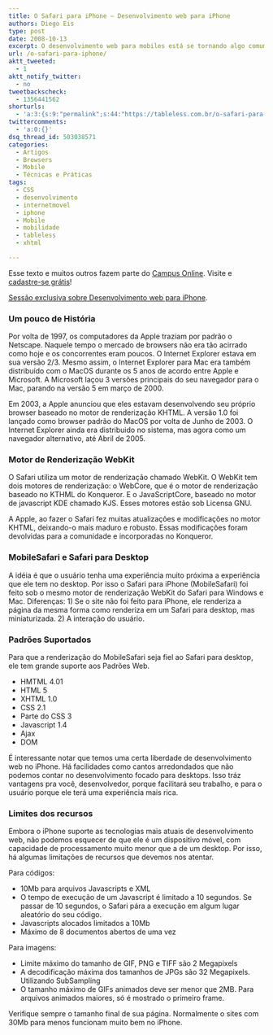 ```yaml
---
title: O Safari para iPhone – Desenvolvimento web para iPhone
authors: Diego Eis
type: post
date: 2008-10-13
excerpt: O desenvolvimento web para mobiles está se tornando algo comum. Fazer sites para aparelhos como o iPhone deixou de ser coisa de outro mundo, mesmo assim, há certos detalhes que precisamos entender.
url: /o-safari-para-iphone/
aktt_tweeted:
  - 1
aktt_notify_twitter:
  - no
tweetbackscheck:
  - 1356441562
shorturls:
  - 'a:3:{s:9:"permalink";s:44:"https://tableless.com.br/o-safari-para-iphone";s:7:"tinyurl";s:26:"https://tinyurl.com/3aww5sv";s:4:"isgd";s:19:"https://is.gd/zpkzBS";}'
twittercomments:
  - 'a:0:{}'
dsq_thread_id: 503038571
categories:
  - Artigos
  - Browsers
  - Mobile
  - Técnicas e Práticas
tags:
  - CSS
  - desenvolvimento
  - internetmovel
  - iphone
  - Mobile
  - mobilidade
  - tableless
  - xhtml

---
```

Esse texto e muitos outros fazem parte do [Campus Online][1]. Visite e [cadastre-se grátis][2]!
  
[Sessão exclusiva sobre Desenvolvimento web para iPhone][3].

### Um pouco de História

Por volta de 1997, os computadores da Apple traziam por padrão o Netscape. Naquele tempo o mercado de browsers não era tão acirrado como hoje e os concorrentes eram poucos. O Internet Explorer estava em sua versão 2/3. Mesmo assim, o Internet Explorer para Mac era também distribuído com o MacOS durante os 5 anos de acordo entre Apple e Microsoft. A Microsoft laçou 3 versões principais do seu navegador para o Mac, parando na versão 5 em março de 2000.<!--more-->

Em 2003, a Apple anunciou que eles estavam desenvolvendo seu próprio browser baseado no motor de renderização KHTML. A versão 1.0 foi lançado como browser padrão do MacOS por volta de Junho de 2003. O Internet Explorer ainda era distribuido no sistema, mas agora como um navegador alternativo, até Abril de 2005.

### Motor de Renderização WebKit

O Safari utiliza um motor de renderização chamado WebKit. O WebKit tem dois motores de renderização: o WebCore, que é o motor de renderização baseado no KTHML do Konqueror. E o JavaScriptCore, baseado no motor de javascript KDE chamado KJS. Esses motores estão sob Licensa GNU.

A Apple, ao fazer o Safari fez muitas atualizações e modificações no motor KHTML, deixando-o mais maduro e robusto. Essas modificações foram devolvidas para a comunidade e incorporadas no Konqueror.

### MobileSafari e Safari para Desktop

A idéia é que o usuário tenha uma experiência muito próxima a experiência que ele tem no desktop. Por isso o Safari para iPhone (MobileSafari) foi feito sob o mesmo motor de renderização WebKit do Safari para Windows e Mac. Diferenças: 1) Se o site não foi feito para iPhone, ele renderiza a página da mesma forma como renderiza em um Safari para desktop, mas miniaturizada. 2) A interação do usuário.

### Padrões Suportados

Para que a renderização do MobileSafari seja fiel ao Safari para desktop, ele tem grande suporte aos Padrões Web.

  * HMTML 4.01
  * HTML 5
  * XHTML 1.0
  * CSS 2.1
  * Parte do CSS 3
  * Javascript 1.4
  * Ajax
  * DOM

É interessante notar que temos uma certa liberdade de desenvolvimento web no iPhone. Há facilidades como cantos arredondados que não podemos contar no desenvolvimento focado para desktops. Isso tráz vantagens pra você, desenvolvedor, porque facilitará seu trabalho, e para o usuário porque ele terá uma experiência mais rica.

### Limites dos recursos

Embora o iPhone suporte as tecnologias mais atuais de desenvolvimento web, não podemos esquecer de que ele é um dispositivo móvel, com capacidade de processamento muito menor que a de um desktop. Por isso, há algumas limitações de recursos que devemos nos atentar.

Para códigos:

  * 10Mb para arquivos Javascripts e XML
  * O tempo de execução de um Javascript é limitado a 10 segundos. Se passar de 10 segundos, o Safari pára a execução em algum lugar aleatório do seu código.
  * Javascripts alocados limitados a 10Mb
  * Máximo de 8 documentos abertos de uma vez

Para imagens:

  * Limite máximo do tamanho de GIF, PNG e TIFF são 2 Megapixels
  * A decodificação máxima dos tamanhos de JPGs são 32 Megapixels. Utilizando SubSampling
  * O tamanho máximo de GIFs animados deve ser menor que 2MB. Para arquivos animados maiores, só é mostrado o primeiro frame.

Verifique sempre o tamanho final de sua página. Normalmente o sites com 30Mb para menos funcionam muito bem no iPhone.

 [1]: https://visie.com.br/campus/ "Vídeos tutoriais sobre Tableless"
 [2]: https://visie.com.br/campus/cadastrese
 [3]: https://visie.com.br/campus/iphone "Desenvolvimento web para iPhone"